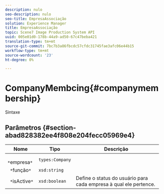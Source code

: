 ```yaml
---
description: nulo
seo-description: nulo
seo-title: EmpresaAssociação
solution: Experience Manager
title: EmpresaAssociação
topic: Scene7 Image Production System API
uuid: 005e01d0-178b-44a9-ad50-67c47beba421
translation-type: tm+mt
source-git-commit: 7bc7b3a86fbcdc57cfdc31745fae3afc06e44b15
workflow-type: tm+mt
source-wordcount: '23'
ht-degree: 0%

---
```



# CompanyMembcing{#companymembership}

Sintaxe

## Parâmetros {#section-abad828382ee4f808e204fecc05969e4}

| Nome | Tipo | Descrição |
|---|---|---|
| ` *`empresa`*` | `types:Company` |  |
| ` *`função`*` | `xsd:string` |  |
| ` *`isActive`*` | `xsd:boolean` | Define o status do usuário para cada empresa à qual ele pertence. |

